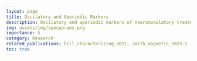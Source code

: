 ```yaml
---
layout: page
title: Oscilatory and Aperiodic Markers
description: Oscilatory and aperiodic markers of neuromodulatory treatment for depression
img: assets/img/specparams.png
importance: 5
category: Research
related_publications: hill_characterizing_2021, smith_magnetic_2023-1 
toc: true
---
```


# 
